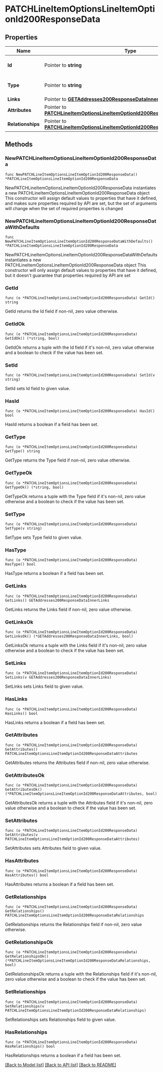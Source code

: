 # PATCHLineItemOptionsLineItemOptionId200ResponseData

## Properties

Name | Type | Description | Notes
------------ | ------------- | ------------- | -------------
**Id** | Pointer to **string** | The resource&#39;s id | [optional] 
**Type** | Pointer to **string** | The resource&#39;s type | [optional] [default to "line_item_options"]
**Links** | Pointer to [**GETAddresses200ResponseDataInnerLinks**](GETAddresses200ResponseDataInnerLinks.md) |  | [optional] 
**Attributes** | Pointer to [**PATCHLineItemOptionsLineItemOptionId200ResponseDataAttributes**](PATCHLineItemOptionsLineItemOptionId200ResponseDataAttributes.md) |  | [optional] 
**Relationships** | Pointer to [**PATCHLineItemOptionsLineItemOptionId200ResponseDataRelationships**](PATCHLineItemOptionsLineItemOptionId200ResponseDataRelationships.md) |  | [optional] 

## Methods

### NewPATCHLineItemOptionsLineItemOptionId200ResponseData

`func NewPATCHLineItemOptionsLineItemOptionId200ResponseData() *PATCHLineItemOptionsLineItemOptionId200ResponseData`

NewPATCHLineItemOptionsLineItemOptionId200ResponseData instantiates a new PATCHLineItemOptionsLineItemOptionId200ResponseData object
This constructor will assign default values to properties that have it defined,
and makes sure properties required by API are set, but the set of arguments
will change when the set of required properties is changed

### NewPATCHLineItemOptionsLineItemOptionId200ResponseDataWithDefaults

`func NewPATCHLineItemOptionsLineItemOptionId200ResponseDataWithDefaults() *PATCHLineItemOptionsLineItemOptionId200ResponseData`

NewPATCHLineItemOptionsLineItemOptionId200ResponseDataWithDefaults instantiates a new PATCHLineItemOptionsLineItemOptionId200ResponseData object
This constructor will only assign default values to properties that have it defined,
but it doesn't guarantee that properties required by API are set

### GetId

`func (o *PATCHLineItemOptionsLineItemOptionId200ResponseData) GetId() string`

GetId returns the Id field if non-nil, zero value otherwise.

### GetIdOk

`func (o *PATCHLineItemOptionsLineItemOptionId200ResponseData) GetIdOk() (*string, bool)`

GetIdOk returns a tuple with the Id field if it's non-nil, zero value otherwise
and a boolean to check if the value has been set.

### SetId

`func (o *PATCHLineItemOptionsLineItemOptionId200ResponseData) SetId(v string)`

SetId sets Id field to given value.

### HasId

`func (o *PATCHLineItemOptionsLineItemOptionId200ResponseData) HasId() bool`

HasId returns a boolean if a field has been set.

### GetType

`func (o *PATCHLineItemOptionsLineItemOptionId200ResponseData) GetType() string`

GetType returns the Type field if non-nil, zero value otherwise.

### GetTypeOk

`func (o *PATCHLineItemOptionsLineItemOptionId200ResponseData) GetTypeOk() (*string, bool)`

GetTypeOk returns a tuple with the Type field if it's non-nil, zero value otherwise
and a boolean to check if the value has been set.

### SetType

`func (o *PATCHLineItemOptionsLineItemOptionId200ResponseData) SetType(v string)`

SetType sets Type field to given value.

### HasType

`func (o *PATCHLineItemOptionsLineItemOptionId200ResponseData) HasType() bool`

HasType returns a boolean if a field has been set.

### GetLinks

`func (o *PATCHLineItemOptionsLineItemOptionId200ResponseData) GetLinks() GETAddresses200ResponseDataInnerLinks`

GetLinks returns the Links field if non-nil, zero value otherwise.

### GetLinksOk

`func (o *PATCHLineItemOptionsLineItemOptionId200ResponseData) GetLinksOk() (*GETAddresses200ResponseDataInnerLinks, bool)`

GetLinksOk returns a tuple with the Links field if it's non-nil, zero value otherwise
and a boolean to check if the value has been set.

### SetLinks

`func (o *PATCHLineItemOptionsLineItemOptionId200ResponseData) SetLinks(v GETAddresses200ResponseDataInnerLinks)`

SetLinks sets Links field to given value.

### HasLinks

`func (o *PATCHLineItemOptionsLineItemOptionId200ResponseData) HasLinks() bool`

HasLinks returns a boolean if a field has been set.

### GetAttributes

`func (o *PATCHLineItemOptionsLineItemOptionId200ResponseData) GetAttributes() PATCHLineItemOptionsLineItemOptionId200ResponseDataAttributes`

GetAttributes returns the Attributes field if non-nil, zero value otherwise.

### GetAttributesOk

`func (o *PATCHLineItemOptionsLineItemOptionId200ResponseData) GetAttributesOk() (*PATCHLineItemOptionsLineItemOptionId200ResponseDataAttributes, bool)`

GetAttributesOk returns a tuple with the Attributes field if it's non-nil, zero value otherwise
and a boolean to check if the value has been set.

### SetAttributes

`func (o *PATCHLineItemOptionsLineItemOptionId200ResponseData) SetAttributes(v PATCHLineItemOptionsLineItemOptionId200ResponseDataAttributes)`

SetAttributes sets Attributes field to given value.

### HasAttributes

`func (o *PATCHLineItemOptionsLineItemOptionId200ResponseData) HasAttributes() bool`

HasAttributes returns a boolean if a field has been set.

### GetRelationships

`func (o *PATCHLineItemOptionsLineItemOptionId200ResponseData) GetRelationships() PATCHLineItemOptionsLineItemOptionId200ResponseDataRelationships`

GetRelationships returns the Relationships field if non-nil, zero value otherwise.

### GetRelationshipsOk

`func (o *PATCHLineItemOptionsLineItemOptionId200ResponseData) GetRelationshipsOk() (*PATCHLineItemOptionsLineItemOptionId200ResponseDataRelationships, bool)`

GetRelationshipsOk returns a tuple with the Relationships field if it's non-nil, zero value otherwise
and a boolean to check if the value has been set.

### SetRelationships

`func (o *PATCHLineItemOptionsLineItemOptionId200ResponseData) SetRelationships(v PATCHLineItemOptionsLineItemOptionId200ResponseDataRelationships)`

SetRelationships sets Relationships field to given value.

### HasRelationships

`func (o *PATCHLineItemOptionsLineItemOptionId200ResponseData) HasRelationships() bool`

HasRelationships returns a boolean if a field has been set.


[[Back to Model list]](../README.md#documentation-for-models) [[Back to API list]](../README.md#documentation-for-api-endpoints) [[Back to README]](../README.md)


